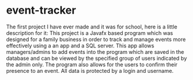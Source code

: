 # event-tracker
The first project I have ever made and it was for school, here is a little description for it:
This project is a Javafx based program which was designed for a family business in order to track and manage events more effectively using a an app and a SQL server. This app allows managers/admins to add events into the program which are saved in the database and can be viewed by the specified group of users indicated by the admin only. The program also allows for the users to confirm their presence to an event. All data is protected by a login and username.
